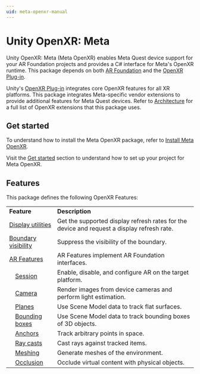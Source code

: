 ```yaml
---
uid: meta-openxr-manual
---
```

# Unity OpenXR: Meta

Unity OpenXR: Meta (Meta OpenXR) enables Meta Quest device support for your AR Foundation projects and provides a C# interface for Meta's OpenXR runtime. This package depends on both [AR Foundation](https://docs.unity3d.com/Packages/com.unity.xr.arfoundation@6.0) and the [OpenXR Plug-in](https://docs.unity3d.com/Packages/com.unity.xr.openxr@1.10).

Unity's [OpenXR Plug-in](https://docs.unity3d.com/Packages/com.unity.xr.openxr@1.10) integrates core OpenXR features for all XR platforms. This package integrates Meta-specific vendor extensions to provide additional features for Meta Quest devices. Refer to [Architecture](xref:meta-openxr-architecture) for a full list of OpenXR extensions that this package uses.

## Get started

To understand how to install the Meta OpenXR package, refer to [Install Meta OpenXR](xref:meta-openxr-install).

Visit the [Get started](xref:meta-openxr-get-started) section to understand how to set up your project for Meta OpenXR.

## Features

This package defines the following OpenXR Features:

<table>
  <tr>
    <td colspan="2"><strong>Feature</strong></td>
    <td><strong>Description</strong>
  </tr>
  <tr>
    <td colspan="2"><a href="features/display-utilities.md">Display utilities</a></td>
    <td>Get the supported display refresh rates for the device and request a display refresh rate.</td>
  </tr>
  <tr>
    <td colspan="2"><a href="features/boundary-visibility.md">Boundary visibility</a></td>
    <td>Suppress the visibility of the boundary.</td>
  </tr>
  <tr>
    <td colspan="2"><a href="features/ar-features.md">AR Features</a></td>
    <td>AR Features implement AR Foundation interfaces.</td>
  </tr>
  <tr>
    <td></td>
    <td><a href="features/session.md">Session</a></td>
    <td>Enable, disable, and configure AR on the target platform.</td>
  </tr>
  <tr>
    <td></td>
    <td><a href="features/camera.md">Camera</a></td>
    <td>Render images from device cameras and perform light estimation.</td>
  </tr>
  <tr>
    <td></td>
    <td><a href="features/planes.md">Planes</a></td>
    <td>Use Scene Model data to track flat surfaces.</td>
  </tr>
  <tr>
    <td></td>
    <td><a href="features/bounding-boxes.md">Bounding boxes</a></td>
    <td>Use Scene Model data to track bounding boxes of 3D objects.</td>
  </tr>
  <tr>
    <td></td>
    <td><a href="features/anchors.md">Anchors</a></td>
    <td>Track arbitrary points in space.</td>
  </tr>
  <tr>
    <td></td>
    <td><a href="features/raycasts.md">Ray casts</a></td>
    <td>Cast rays against tracked items.</td>
  </tr>
  <tr>
    <td></td>
    <td><a href="features/meshing.md">Meshing</a></td>
    <td>Generate meshes of the environment.</td>
  </tr>
  <tr>
    <td></td>
    <td><a href="features/occlusion.md">Occlusion</a></td>
    <td>Occlude virtual content with physical objects.</td>
  </tr>
</table>
